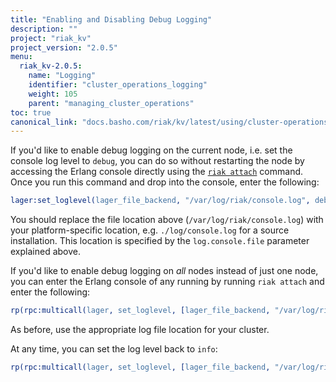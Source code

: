 ```yaml
---
title: "Enabling and Disabling Debug Logging"
description: ""
project: "riak_kv"
project_version: "2.0.5"
menu:
  riak_kv-2.0.5:
    name: "Logging"
    identifier: "cluster_operations_logging"
    weight: 105
    parent: "managing_cluster_operations"
toc: true
canonical_link: "docs.basho.com/riak/kv/latest/using/cluster-operations/logging"
---
```


If you'd like to enable debug logging on the current node, i.e. set the
console log level to `debug`, you can do so without restarting the node
by accessing the Erlang console directly using the [`riak attach`](/riak/kv/2.0.5/using/admin/riak-cli/#attach) command. Once you run this command and drop into the console, enter the following:

```erlang
lager:set_loglevel(lager_file_backend, "/var/log/riak/console.log", debug).
```

You should replace the file location above (`/var/log/riak/console.log`)
with your platform-specific location, e.g. `./log/console.log` for a
source installation. This location is specified by the
`log.console.file` parameter explained above.

If you'd like to enable debug logging on _all_ nodes instead of just one
node, you can enter the Erlang console of any running by running `riak
attach` and enter the following:

```erlang
rp(rpc:multicall(lager, set_loglevel, [lager_file_backend, "/var/log/riak/console.log", debug])).
```

As before, use the appropriate log file location for your cluster.

At any time, you can set the log level back to `info`:

```erlang
rp(rpc:multicall(lager, set_loglevel, [lager_file_backend, "/var/log/riak/console.log", info])).
```
